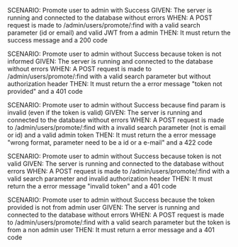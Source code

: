 SCENARIO: Promote user to admin with Success
GIVEN: The server is running and connected to the database without errors
WHEN: A POST request is made to /admin/users/promote/:find with a valid search parameter (id or email) and valid JWT from a admin
THEN: It must return the success message and a 200 code

SCENARIO: Promote user to admin without Success because token is not informed
GIVEN: The server is running and connected to the database without errors
WHEN: A POST request is made to /admin/users/promote/:find with a valid search parameter but without authorization header
THEN: It must return the a error message "token not provided" and a 401 code

SCENARIO: Promote user to admin without Success because find param is invalid (even if the token is valid)
GIVEN: The server is running and connected to the database without errors
WHEN: A POST request is made to /admin/users/promote/:find with a invalid search parameter (not is email or id) and a valid admin token
THEN: It must return the a error message "wrong format, parameter need to be a id or a e-mail" and a 422 code

SCENARIO: Promote user to admin without Success because token is not valid
GIVEN: The server is running and connected to the database without errors
WHEN: A POST request is made to /admin/users/promote/:find with a valid search parameter and invalid authorization header
THEN: It must return the a error message "invalid token" and a 401 code

SCENARIO: Promote user to admin without Success because the token provided is not from admin user
GIVEN: The server is running and connected to the database without errors
WHEN: A POST request is made to /admin/users/promote/:find with a valid search parameter but the token is from a non admin user
THEN: It must return a error message and a 401 code
